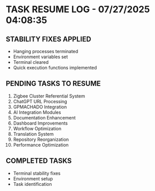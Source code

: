 # TASK RESUME LOG - 07/27/2025 04:08:35

## STABILITY FIXES APPLIED
- Hanging processes terminated
- Environment variables set
- Terminal cleared
- Quick execution functions implemented

## PENDING TASKS TO RESUME
1. Zigbee Cluster Referential System
2. ChatGPT URL Processing
3. GPMACHADO Integration
4. AI Integration Modules
5. Documentation Enhancement
6. Dashboard Improvements
7. Workflow Optimization
8. Translation System
9. Repository Reorganization
10. Performance Optimization

## COMPLETED TASKS
- Terminal stability fixes
- Environment setup
- Task identification

